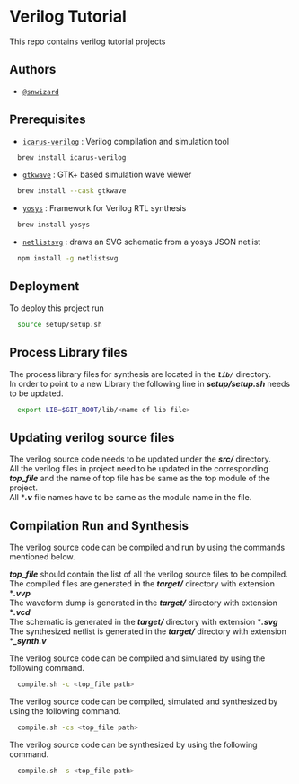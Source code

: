 
# Verilog Tutorial

This repo contains verilog tutorial projects


## Authors

- [`@snwizard`](https://github.com/snwizard/)


## Prerequisites

* [`icarus-verilog`](https://github.com/steveicarus/iverilog) : Verilog compilation and simulation tool

```bash
  brew install icarus-verilog
```

* [`gtkwave`](https://gtkwave.sourceforge.net) : GTK+ based simulation wave viewer

```bash
  brew install --cask gtkwave
```

* [`yosys`](https://github.com/YosysHQ/yosys) : Framework for Verilog RTL synthesis

```bash
  brew install yosys
```

* [`netlistsvg`](https://github.com/nturley/netlistsvg) : draws an SVG schematic from a yosys JSON netlist

```bash
  npm install -g netlistsvg
```

## Deployment

To deploy this project run

```bash
  source setup/setup.sh
```



## Process Library files

The process library files for synthesis are located in the ***`lib/`*** directory.  
In order to point to a new Library the following line in  ***setup/setup.sh*** needs to be updated.


```bash
  export LIB=$GIT_ROOT/lib/<name of lib file>
```


## Updating verilog source files

The verilog source code needs to be updated under the ***src/*** directory.  
All the verilog files in project need to be updated in the corresponding ***top_file*** and the name of top file has be same as the top module of the project.  
All ****.v*** file names have to be same as the module name in the file.



## Compilation Run and Synthesis

The verilog source code can be compiled and run by using the commands mentioned below. 

***top_file*** should contain the list of all the verilog source files to be compiled.  
The compiled files are generated in the ***target/*** directory with extension ****.vvp***  
The waveform dump is generated in the ***target/*** directory with extension ****.vcd***  
The schematic is generated in the ***target/*** directory with extension ****.svg***  
The synthesized netlist is generated in the ***target/*** directory with extension ****_synth.v***  

The verilog source code can be compiled and simulated by using the following command. 

```bash
  compile.sh -c <top_file path>
```

The verilog source code can be compiled, simulated and synthesized by using the following command. 

```bash
  compile.sh -cs <top_file path>
```

The verilog source code can be synthesized by using the following command. 

```bash
  compile.sh -s <top_file path>
```


